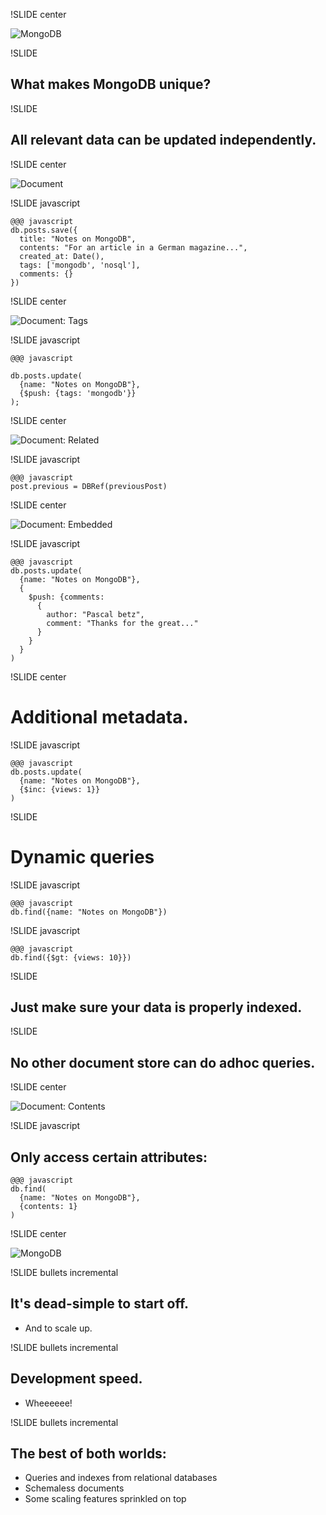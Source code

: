 !SLIDE center

![MongoDB](mongodb.png)

!SLIDE

## What makes MongoDB unique? ##

!SLIDE

## All relevant data can be updated independently. ##

!SLIDE center

![Document](document.jpg)

!SLIDE javascript

    @@@ javascript
    db.posts.save({
      title: "Notes on MongoDB",
      contents: "For an article in a German magazine...",
      created_at: Date(),
      tags: ['mongodb', 'nosql'],
      comments: {}
    })

!SLIDE center

![Document: Tags](document_tags.jpg)

!SLIDE javascript

    @@@ javascript

    db.posts.update(
      {name: "Notes on MongoDB"},
      {$push: {tags: 'mongodb'}}
    );

!SLIDE center

![Document: Related](document_related.jpg)

!SLIDE javascript

    @@@ javascript
    post.previous = DBRef(previousPost)

!SLIDE center

![Document: Embedded](document_embedded.jpg)

!SLIDE javascript

    @@@ javascript
    db.posts.update(
      {name: "Notes on MongoDB"},
      {
        $push: {comments:
          {
            author: "Pascal betz",
            comment: "Thanks for the great..."
          }
        }
      }
    )

!SLIDE center

# Additional metadata. #

!SLIDE javascript

    @@@ javascript
    db.posts.update(
      {name: "Notes on MongoDB"},
      {$inc: {views: 1}}
    )

!SLIDE

# Dynamic queries #

!SLIDE javascript

    @@@ javascript
    db.find({name: "Notes on MongoDB"})

!SLIDE javascript

    @@@ javascript
    db.find({$gt: {views: 10}})

!SLIDE

## Just make sure your data is properly indexed. ##

!SLIDE

## No other document store can do adhoc queries. ##

!SLIDE center

![Document: Contents](document_contents.jpg)

!SLIDE javascript

## Only access certain attributes: ##

    @@@ javascript
    db.find(
      {name: "Notes on MongoDB"},
      {contents: 1}
    )

!SLIDE center

![MongoDB](mongodb.png)

!SLIDE bullets incremental

## It's dead-simple to start off. ##

* And to scale up.

!SLIDE bullets incremental

## Development speed. ##

* Wheeeeee!

!SLIDE bullets incremental

## The best of both worlds: ##

* Queries and indexes from relational databases
* Schemaless documents
* Some scaling features sprinkled on top
